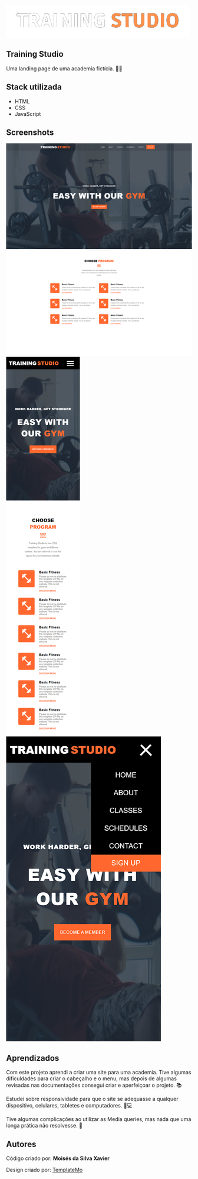 
![Logo](https://github.com/Moises2309/Training-Studio/blob/main/assets/logo.png?raw=true)


## Training Studio

Uma landing page de uma academia fictícia. 🏋️‍♀️


## Stack utilizada

- HTML
- CSS
- JavaScript



## Screenshots

![Home do site](https://github.com/Moises2309/Training-Studio/blob/main/assets/home.png?raw=true)
![Segunda parte](https://github.com/Moises2309/Training-Studio/blob/main/assets/segunda%20parte.png?raw=true)
![Site no mobile](https://github.com/Moises2309/Training-Studio/blob/main/assets/full%20page%20responsive.png?raw=true)
![Menu no mobile](https://github.com/Moises2309/Training-Studio/blob/main/assets/menu.png?raw=true)

## Aprendizados
Com este projeto aprendi a criar uma site para uma academia. Tive algumas dificuldades para criar o cabeçalho e o menu, mas depois de algumas revisadas nas documentações consegui criar e aperfeiçoar o projeto. 📚

Estudei sobre responsividade para que o site se adequasse a qualquer dispositivo, celulares, tabletes e computadores. 📱💻

Tive algumas complicações ao utilizar as Media queries, mas nada que uma longa prática não resolvesse. 🙌


## Autores

Código criado por: **Moisés da Silva Xavier**

Design criado por: [TemplateMo](https://templatemo.com/)
